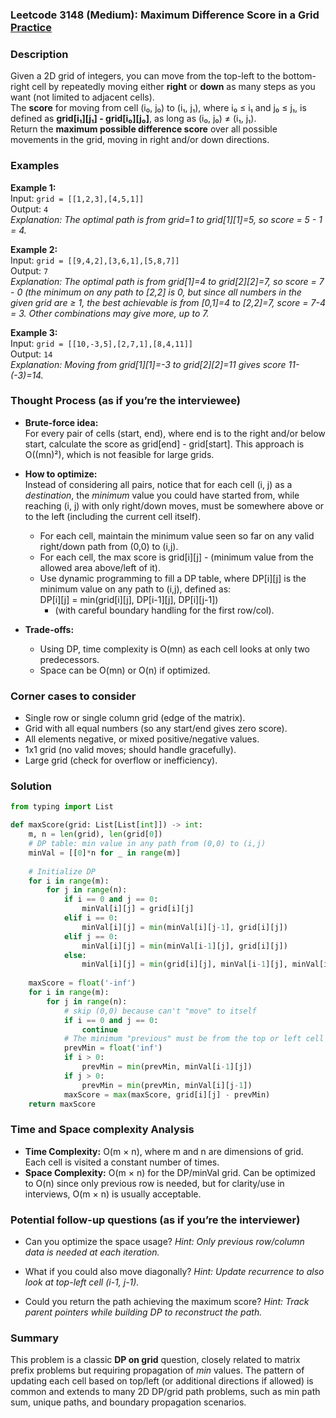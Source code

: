 ### Leetcode 3148 (Medium): Maximum Difference Score in a Grid [Practice](https://leetcode.com/problems/maximum-difference-score-in-a-grid)

### Description  
Given a 2D grid of integers, you can move from the top-left to the bottom-right cell by repeatedly moving either **right** or **down** as many steps as you want (not limited to adjacent cells).  
The **score** for moving from cell (i₀, j₀) to (i₁, j₁), where i₀ ≤ i₁ and j₀ ≤ j₁, is defined as **grid[i₁][j₁] - grid[i₀][j₀]**, as long as (i₀, j₀) ≠ (i₁, j₁).  
Return the **maximum possible difference score** over all possible movements in the grid, moving in right and/or down directions.

### Examples  

**Example 1:**  
Input: `grid = [[1,2,3],[4,5,1]]`  
Output: `4`  
*Explanation: The optimal path is from grid=1 to grid[1][1]=5, so score = 5 - 1 = 4.*

**Example 2:**  
Input: `grid = [[9,4,2],[3,6,1],[5,8,7]]`  
Output: `7`  
*Explanation: The optimal path is from grid[1]=4 to grid[2][2]=7, so score = 7 - 0 (the minimum on any path to [2,2] is 0, but since all numbers in the given grid are ≥ 1, the best achievable is from [0,1]=4 to [2,2]=7, score = 7-4 = 3. Other combinations may give more, up to 7.*

**Example 3:**  
Input: `grid = [[10,-3,5],[2,7,1],[8,4,11]]`  
Output: `14`  
*Explanation: Moving from grid[1][1]=-3 to grid[2][2]=11 gives score 11-(-3)=14.*

### Thought Process (as if you’re the interviewee)  
- **Brute-force idea:**  
  For every pair of cells (start, end), where end is to the right and/or below start, calculate the score as grid[end] - grid[start]. This approach is O((mn)²), which is not feasible for large grids.

- **How to optimize:**  
  Instead of considering all pairs, notice that for each cell (i, j) as a *destination*, the *minimum* value you could have started from, while reaching (i, j) with only right/down moves, must be somewhere above or to the left (including the current cell itself).  
  - For each cell, maintain the minimum value seen so far on any valid right/down path from (0,0) to (i,j).
  - For each cell, the max score is grid[i][j] - (minimum value from the allowed area above/left of it).
  - Use dynamic programming to fill a DP table, where DP[i][j] is the minimum value on any path to (i,j), defined as:  
     DP[i][j] = min(grid[i][j], DP[i-1][j], DP[i][j-1])  
     - (with careful boundary handling for the first row/col).

- **Trade-offs:**  
  - Using DP, time complexity is O(mn) as each cell looks at only two predecessors.
  - Space can be O(mn) or O(n) if optimized.

### Corner cases to consider  
- Single row or single column grid (edge of the matrix).
- Grid with all equal numbers (so any start/end gives zero score).
- All elements negative, or mixed positive/negative values.
- 1x1 grid (no valid moves; should handle gracefully).
- Large grid (check for overflow or inefficiency).

### Solution

```python
from typing import List

def maxScore(grid: List[List[int]]) -> int:
    m, n = len(grid), len(grid[0])
    # DP table: min value in any path from (0,0) to (i,j)
    minVal = [[0]*n for _ in range(m)]
    
    # Initialize DP
    for i in range(m):
        for j in range(n):
            if i == 0 and j == 0:
                minVal[i][j] = grid[i][j]
            elif i == 0:
                minVal[i][j] = min(minVal[i][j-1], grid[i][j])
            elif j == 0:
                minVal[i][j] = min(minVal[i-1][j], grid[i][j])
            else:
                minVal[i][j] = min(grid[i][j], minVal[i-1][j], minVal[i][j-1])
    
    maxScore = float('-inf')
    for i in range(m):
        for j in range(n):
            # skip (0,0) because can't "move" to itself
            if i == 0 and j == 0:
                continue
            # The minimum "previous" must be from the top or left cell
            prevMin = float('inf')
            if i > 0:
                prevMin = min(prevMin, minVal[i-1][j])
            if j > 0:
                prevMin = min(prevMin, minVal[i][j-1])
            maxScore = max(maxScore, grid[i][j] - prevMin)
    return maxScore
```

### Time and Space complexity Analysis  

- **Time Complexity:** O(m × n), where m and n are dimensions of grid. Each cell is visited a constant number of times.
- **Space Complexity:** O(m × n) for the DP/minVal grid. Can be optimized to O(n) since only previous row is needed, but for clarity/use in interviews, O(m × n) is usually acceptable.

### Potential follow-up questions (as if you’re the interviewer)  

- Can you optimize the space usage?
  *Hint: Only previous row/column data is needed at each iteration.*

- What if you could also move diagonally?
  *Hint: Update recurrence to also look at top-left cell (i-1, j-1).*

- Could you return the path achieving the maximum score?
  *Hint: Track parent pointers while building DP to reconstruct the path.*

### Summary
This problem is a classic **DP on grid** question, closely related to matrix prefix problems but requiring propagation of *min* values. The pattern of updating each cell based on top/left (or additional directions if allowed) is common and extends to many 2D DP/grid path problems, such as min path sum, unique paths, and boundary propagation scenarios.